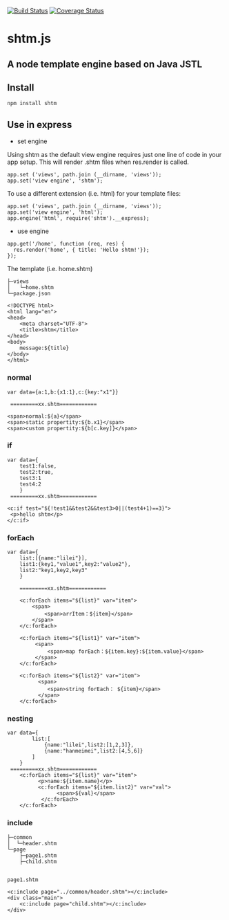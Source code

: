 [![Build Status](https://travis-ci.org/ghy511024/shtm.svg?branch=master)](https://travis-ci.org/ghy511024/shtm)
[![Coverage Status](https://coveralls.io/repos/github/ghy511024/shtm/badge.svg?branch=master)](https://coveralls.io/github/ghy511024/shtm?branch=master)


shtm.js
=============

A node template engine based on Java JSTL
----

## Install

```
npm install shtm
```
## Use in express

* set engine

Using shtm as the default view engine requires just one line of code in your app setup. This will render .shtm files when res.render is called.

```
app.set ('views', path.join (__dirname, 'views'));
app.set('view engine', 'shtm');
```

To use a different extension (i.e. html) for your template files:

```
app.set ('views', path.join (__dirname, 'views'));
app.set('view engine', 'html');
app.engine('html', require('shtm').__express);
```

* use engine
 
```
app.get('/home', function (req, res) {
  res.render('home', { title: 'Hello shtm!'});
});

```
The template (i.e. home.shtm)

```
├─views
│   └─home.shtm
└─package.json
```
```
<!DOCTYPE html>
<html lang="en">
<head>
    <meta charset="UTF-8">
    <title>shtm</title>
</head>
<body>
    message:${title}
</body>
</html>

```


### normal
```
var data={a:1,b:{x1:1},c:{key:"x1"}}

 =========xx.shtm============
 
<span>normal:${a}</span>
<span>static propertity:${b.x1}</span>
<span>custom propertity:${b[c.key]}</span>
```

### if 
```
var data={
    test1:false,
    test2:true,
    test3:1
    test4:2
    }
 =========xx.shtm============

<c:if test="${!test1&&test2&&test3>0||(test4+1)==3}">
 <p>hello shtm</p>
</c:if>
```

### forEach
```
var data={
    list:[{name:"lilei"}],
    list1:{key1,"value1",key2:"value2"},
    list2:"key1,key2,key3"
    }

    =========xx.shtm============

    <c:forEach items="${list}" var="item">
        <span>
            <span>arrItem：${item}</span>
        </span>
    </c:forEach>

    <c:forEach items="${list1}" var="item">
         <span>
             <span>map forEach：${item.key}:${item.value}</span>
         </span>
    </c:forEach>

    <c:forEach items="${list2}" var="item">
          <span>
             <span>string forEach： ${item}</span>
          </span>
    </c:forEach>

```

### nesting
```
var data={
        list:[
            {name:"lilei",list2:[1,2,3]},
            {name:"hanmeimei",list2:[4,5,6]}
        ]
    }
 =========xx.shtm============
    <c:forEach items="${list}" var="item">
          <p>name:${item.name}</p>
          <c:forEach items="${item.list2}" var="val">
                <span>${val}</span>
           </c:forEach>
    </c:forEach>

```

### include

```
├─common
│  └─header.shtm
└─page
    ├─page1.shtm
    ├─child.shtm


page1.shtm

<c:include page="../common/header.shtm"></c:include>
<div class="main">
    <c:include page="child.shtm"></c:include>
</div>

```